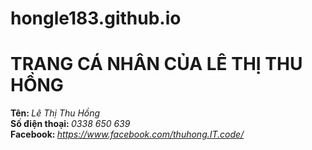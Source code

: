 # hongle183.github.io
<!DOCTYPE html>
<html lang="en">
<head>
	<meta charset="UTF-8">
	<title>LÊ THỊ THU HỒNG</title>
	<link rel="stylesheet" type="text/css" href="1.css">
</head>
<body>
	<h1>TRANG CÁ NHÂN CỦA LÊ THỊ THU HỒNG</h1>
	<div class="thongtin"></div>
		<b>Tên: </b> <i>Lê Thị Thu Hồng</i>
	</div>
	<div class="thongtin"></div>
		<b>Số điện thoại: </b> <i>0338 650 639</i>
	</div>
	<div class="thongtin"></div>
		<b>Facebook: </b> <i> <a href="https://www.facebook.com/thuhong.IT.code/"> https://www.facebook.com/thuhong.IT.code/ </a></i>
	</div>
</body>
</html>
